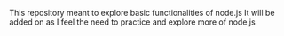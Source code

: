 This repository meant to explore basic functionalities of node.js
It will be added on as I feel the need to practice and explore more of node.js
